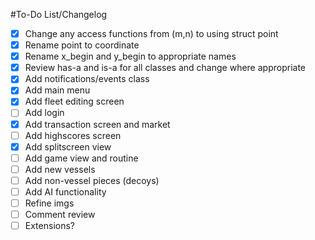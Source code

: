 #To-Do List/Changelog
- [x] Change any access functions from (m,n) to using struct point
- [x] Rename point to coordinate
- [x] Rename x_begin and y_begin to appropriate names
- [x] Review has-a and is-a for all classes and change where appropriate
- [x] Add notifications/events class
- [x] Add main menu
- [x] Add fleet editing screen
- [ ] Add login
- [x] Add transaction screen and market
- [ ] Add highscores screen
- [x] Add splitscreen view
- [ ] Add game view and routine
- [ ] Add new vessels
- [ ] Add non-vessel pieces (decoys)
- [ ] Add AI functionality
- [ ] Refine imgs
- [ ] Comment review
- [ ] Extensions?
